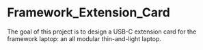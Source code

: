 # Framework_Extension_Card
The goal of this project is to design a USB-C extension card for the framework laptop: an all modular thin-and-light laptop.

